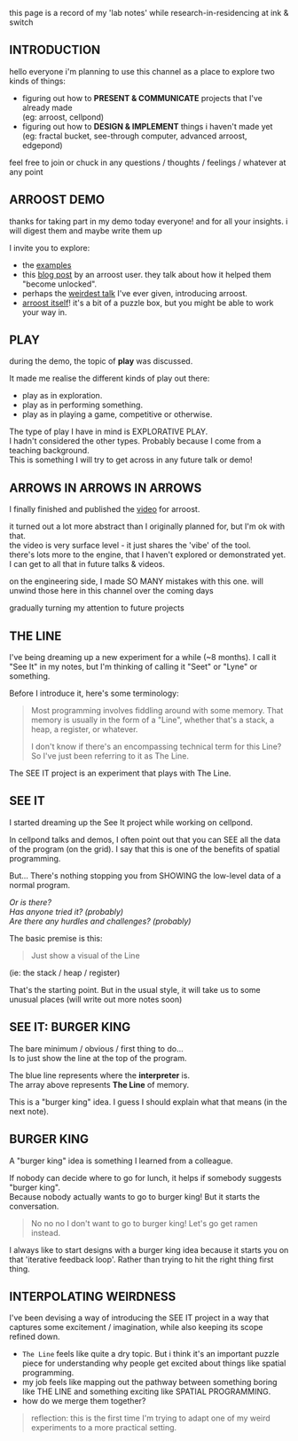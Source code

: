 this page is a record of my 'lab notes' while research-in-residencing at ink & switch

## INTRODUCTION

hello everyone i'm planning to use this channel as a place to explore two kinds of things:

- figuring out how to **PRESENT & COMMUNICATE** projects that I've already made<br>
  (eg: arroost, cellpond)
- figuring out how to **DESIGN & IMPLEMENT** things i haven't made yet<br>
  (eg: fractal bucket, see-through computer, advanced arroost, edgepond)

feel free to join or chuck in any questions / thoughts / feelings / whatever at any point

## ARROOST DEMO

thanks for taking part in my demo today everyone! and for all your insights. i will digest them and maybe write them up

I invite you to explore:

- the [examples](https://www.todepond.com/wikiblogarden/arroost/examples/)
- this [blog post](https://edibotopic.com/blog/doing/leisure-sick/) by an arroost user. they talk about how it helped them "become unlocked".
- perhaps the [weirdest talk](https://youtu.be/cF2OF75ivZM) I've ever given, introducing arroost.
- [arroost itself](https://arroost.com)! it's a bit of a puzzle box, but you might be able to work your way in.

## PLAY

during the demo, the topic of **play** was discussed.

It made me realise the different kinds of play out there:

- play as in exploration.
- play as in performing something.
- play as in playing a game, competitive or otherwise.

The type of play I have in mind is EXPLORATIVE PLAY.<br>
I hadn't considered the other types. Probably because I come from a teaching background.<br>
This is something I will try to get across in any future talk or demo!

## ARROWS IN ARROWS IN ARROWS

I finally finished and published the [video](https://youtu.be/DNBKdU6XrLY) for arroost.

it turned out a lot more abstract than I originally planned for, but I'm ok with that.<br>
the video is very surface level - it just shares the 'vibe' of the tool.<br>
there's lots more to the engine, that I haven't explored or demonstrated yet. I can get to all that in future talks & videos.<br>

on the engineering side, I made SO MANY mistakes with this one. will unwind those here in this channel over the coming days

gradually turning my attention to future projects

## THE LINE

I've being dreaming up a new experiment for a while (~8 months). I call it "See It" in my notes, but I'm thinking of calling it "Seet" or "Lyne" or something.

Before I introduce it, here's some terminology:

> Most programming involves fiddling around with some memory. That memory is usually in the form of a "Line", whether that's a stack, a heap, a register, or whatever.
>
> I don't know if there's an encompassing technical term for this Line? So I've just been referring to it as The Line.

The SEE IT project is an experiment that plays with The Line.

## SEE IT

I started dreaming up the See It project while working on cellpond.

In cellpond talks and demos, I often point out that you can SEE all the data of the program (on the grid). I say that this is one of the benefits of spatial programming.

But... There's nothing stopping you from SHOWING the low-level data of a normal program.

_Or is there?<br>
Has anyone tried it? (probably)<br>
Are there any hurdles and challenges? (probably)_

The basic premise is this:

> Just show a visual of the Line

(ie: the stack / heap / register)

That's the starting point. But in the usual style, it will take us to some unusual places (will write out more notes soon)

## SEE IT: BURGER KING

The bare minimum / obvious / first thing to do...<br>
Is to just show the line at the top of the program.

The blue line represents where the **interpreter** is.<br>
The array above represents **The Line** of memory.

This is a "burger king" idea. I guess I should explain what that means (in the next note).

## BURGER KING

A "burger king" idea is something I learned from a colleague.

If nobody can decide where to go for lunch, it helps if somebody suggests "burger king".<br>
Because nobody actually wants to go to burger king! But it starts the conversation.

> No no no I don't want to go to burger king! Let's go get ramen instead.

I always like to start designs with a burger king idea because it starts you on that 'iterative feedback loop'. Rather than trying to hit the right thing first thing.

## INTERPOLATING WEIRDNESS

I've been devising a way of introducing the SEE IT project in a way that captures some excitement / imagination, while also keeping its scope refined down.

- `The Line` feels like quite a dry topic. But i think it's an important puzzle piece for understanding why people get excited about things like spatial programming.
- my job feels like mapping out the pathway between something boring like THE LINE and something exciting like SPATIAL PROGRAMMING.
- how do we merge them together?

> reflection: this is the first time I'm trying to adapt one of my weird experiments to a more practical setting.
